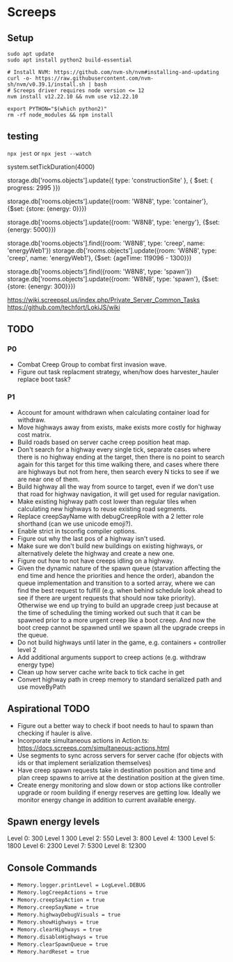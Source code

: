 # Screeps

## Setup

```shell
sudo apt update
sudo apt install python2 build-essential

# Install NVM: https://github.com/nvm-sh/nvm#installing-and-updating
curl -o- https://raw.githubusercontent.com/nvm-sh/nvm/v0.39.1/install.sh | bash
# Screeps driver requires node version <= 12
nvm install v12.22.10 && nvm use v12.22.10

export PYTHON="$(which python2)"
rm -rf node_modules && npm install
```

## testing

`npx jest` or `npx jest --watch`

system.setTickDuration(4000)

storage.db['rooms.objects'].update({ type: 'constructionSite' }, { $set: { progress: 2995 }})

storage.db['rooms.objects'].update({room: 'W8N8', type: 'container'}, {$set: {store: {energy: 0}}})

storage.db['rooms.objects'].update({room: 'W8N8', type: 'energy'}, {$set: {energy: 5000}})

storage.db['rooms.objects'].find({room: 'W8N8', type: 'creep', name: 'energyWeb1'})
storage.db['rooms.objects'].update({room: 'W8N8', type: 'creep', name: 'energyWeb1'}, {$set: {ageTime: 119096 - 1300}})

storage.db['rooms.objects'].find({room: 'W8N8', type: 'spawn'})
storage.db['rooms.objects'].update({room: 'W8N8', type: 'spawn'}, {$set: {store: {energy: 300}}})

https://wiki.screepspl.us/index.php/Private_Server_Common_Tasks
https://github.com/techfort/LokiJS/wiki

## TODO

### P0

* Combat Creep Group to combat first invasion wave.
* Figure out task replacment strategy, when/how does harvester_hauler replace boot task?

### P1

* Account for amount withdrawn when calculating container load for withdraw.
* Move highways away from exists, make exists more costly for highway cost matrix.
* Build roads based on server cache creep position heat map.
* Don't search for a highway every single tick, separate cases where there is no highway ending at the target, then there is no point to search again for this target for this time walking there, and cases where there are highways but not from here, then search every N ticks to see if we are near one of them.
* Build highway all the way from source to target, even if we don't use that road for highway navigation, it will get used for regular navigation.
* Make existing highway path cost lower than regular tiles when calculating new highways to reuse existing road segments.
* Replace creepSayName with debugCreepRole with a 2 letter role shorthand (can we use unicode emoji?).
* Enable strict in tsconfig compiler options.
* Figure out why the last pos of a highway isn't used.
* Make sure we don't build new buildings on existing highways, or alternatively delete the highway and create a new one.
* Figure out how to not have creeps idling on a highway.
* Given the dynamic nature of the spawn queue (starvation affecting the end time and hence the priorities and hence the order), abandon the queue implementation and transition to a sorted array, where we can find the best request to fulfill (e.g. when behind schedule look ahead to see if there are urgent requests that should now take priority). Otherwise we end up trying to build an upgrade creep just because at the time of scheduling the timing worked out such that it can be spawned prior to a more urgent creep like a boot creep. And now the boot creep cannot be spawned until we spawn all the upgrade creeps in the queue.
* Do not build highways until later in the game, e.g. containers + controller level 2
* Add additional arguments support to creep actions (e.g. withdraw energy type)
* Clean up how server cache write back to tick cache in get
* Convert highway path in creep memory to standard serialized path and use moveByPath

## Aspirational TODO

* Figure out a better way to check if boot needs to haul to spawn than checking if hauler is alive.
* Incorporate simultaneous actions in Action.ts: https://docs.screeps.com/simultaneous-actions.html
* Use segments to sync across servers for server cache (for objects with ids or that implement serialization themselves)
* Have creep spawn requests take in destination position and time and plan creep spawns to arrive at the destination position at the given time.
* Create energy monitoring and slow down or stop actions like controller upgrade or room building if energy reserves are getting low. Ideally we monitor energy change in addition to current available energy.

## Spawn energy levels

Level 0: 300
Level 1 300
Level 2: 550
Level 3: 800
Level 4: 1300
Level 5: 1800
Level 6: 2300
Level 7: 5300
Level 8: 12300

## Console Commands

* `Memory.logger.printLevel = LogLevel.DEBUG`
* `Memory.logCreepActions = true`
* `Memory.creepSayAction = true`
* `Memory.creepSayName = true`
* `Memory.highwayDebugVisuals = true`
* `Memory.showHighways = true`
* `Memory.clearHighways = true`
* `Memory.disableHighways = true`
* `Memory.clearSpawnQueue = true`
* `Memory.hardReset = true`

